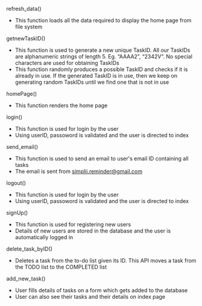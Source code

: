 refresh_data()
- This function loads all the data required to display the home page from file system

getnewTaskID()
- This function is used to generate a new unique TaskID. All our TaskIDs are alphanumeric strings of length 5. Eg. “AAAA2”, “2342V”. No special characters are used for obtaining TaskIDs
- This function randomly produces a possible TaskID and checks if it is already in use. If the generated TaskID is in use, then we keep on generating random TaskIDs until we find one that is not in use

homePage()
- This function renders the home page

login()
- This function is used for login by the user
- Using userID, passoword is validated and the user is directed to index

send_email()
- This function is used to send an email to user's email ID containing all tasks
- The email is sent from simplii.reminder@gmail.com

logout()
- This function is used for login by the user
- Using userID, passoword is validated and the user is directed to index

signUp()
- This function is used for registering new users
- Details of new users are stored in the database and the user is automatically logged in

delete_task_byID()
- Deletes a task from the to-do list given its ID. This API moves a task from the TODO list to the COMPLETED list

add_new_task()
- User fills details of tasks on a form which gets added to the database
- User can also see their tasks and their details on index page
